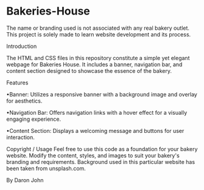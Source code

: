 # Bakeries-House
The name or branding used is not associated with any real bakery outlet. This project is solely made to learn website development and its process.
 
Introduction

The HTML and CSS files in this repository constitute a simple yet elegant webpage for Bakeries House. It includes a banner, navigation bar, and content section designed to showcase the essence of the bakery. 

Features

•Banner: Utilizes a responsive banner with a background image and overlay for aesthetics.

•Navigation Bar: Offers navigation links with a hover effect for a visually engaging experience.

•Content Section: Displays a welcoming message and buttons for user interaction.

Copyright / Usage
Feel free to use this code as a foundation for your bakery website. Modify the content, styles, and images to suit your bakery's branding and requirements. Background used in this particular website has been taken from unsplash.com.

By Daron John
